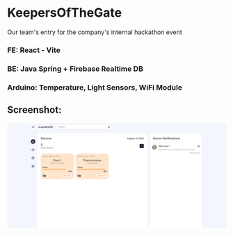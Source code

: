 # KeepersOfTheGate
Our team's entry for the company's internal hackathon event

### FE: React - Vite

### BE: Java Spring + Firebase Realtime DB

### Arduino: Temperature, Light Sensors, WiFi Module

## Screenshot:

<img src="https://raw.githubusercontent.com/ivaaak/KeepersOfTheGate/main/frontend/public/1.png"></img>

